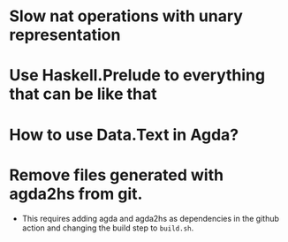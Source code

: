 # Slow nat operations with unary representation
# Use Haskell.Prelude to everything that can be like that
# How to use Data.Text in Agda?
# Remove files generated with agda2hs from git.
  - This requires adding agda and agda2hs as dependencies in the github action and changing the build step to `build.sh`.
